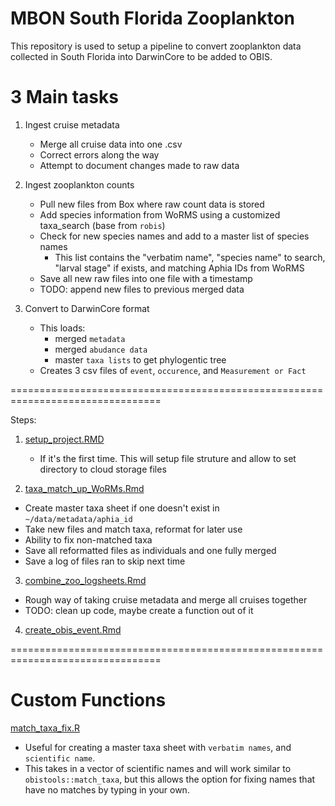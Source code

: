 # MBON South Florida Zooplankton
This repository is used to setup a pipeline to convert zooplankton data collected in South Florida into DarwinCore to be added to OBIS.

# 3 Main tasks
1. Ingest cruise metadata
    - Merge all cruise data into one .csv
    - Correct errors along the way
    - Attempt to document changes made to raw data
  
2. Ingest zooplankton counts
    - Pull new files from Box where raw count data is stored
    - Add species information from WoRMS using a customized taxa_search (base from `robis`)
    - Check for new species names and add to a master list of species names
      - This list contains the "verbatim name", "species name" to search, "larval stage" if exists, and matching Aphia IDs from WoRMS
    - Save all new raw files into one file with a timestamp
    - TODO: append new files to previous merged data
  
3. Convert to DarwinCore format 
    - This loads:
      - merged `metadata`
      - merged `abudance data`
      - master `taxa lists` to get phylogentic tree
    - Creates 3 csv files of `event`, `occurence`, and `Measurement or Fact`

================================================================================

Steps:
1. [setup_project.RMD](https://github.com/sebastiandig/obis_zooplankton_setup/blob/main/Rmd/setup_project.Rmd)
    - If it's the first time. This will setup file struture and allow to set directory to cloud storage files
    
2. [taxa_match_up_WoRMs.Rmd](https://github.com/sebastiandig/obis_zooplankton_setup/blob/main/Rmd/taxa_match_up_WoRMs.Rmd)
- Create master taxa sheet if one doesn't exist in `~/data/metadata/aphia_id`
- Take new files and match taxa, reformat for later use
- Ability to fix non-matched taxa
- Save all reformatted files as individuals and one fully merged
- Save a log of files ran to skip next time
 
3. [combine_zoo_logsheets.Rmd](https://github.com/sebastiandig/obis_zooplankton_setup/blob/main/Rmd/combine_zoo_logsheets.Rmd)
- Rough way of taking cruise metadata and merge all cruises together
- TODO: clean up code, maybe create a function out of it

4. [create_obis_event.Rmd](https://github.com/sebastiandig/obis_zooplankton_setup/blob/main/Rmd/create_obis_event.Rmd)

================================================================================
# Custom Functions
[match_taxa_fix.R](https://github.com/sebastiandig/obis_zooplankton_setup/blob/main/scripts/match_taxa_fix.R)
- Useful for creating a master taxa sheet with `verbatim names`, and `scientific name`. 
- This takes in a vector of scientific names and will work similar to `obistools::match_taxa`, but this allows the option
for fixing names that have no matches by typing in your own. 

